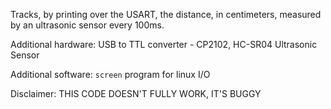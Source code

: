 Tracks, by printing over the USART, the distance, in centimeters, measured by an ultrasonic sensor every 100ms.

Additional hardware: USB to TTL converter - CP2102, HC-SR04 Ultrasonic Sensor

Additional software: `screen` program for linux I/O

Disclaimer: THIS CODE DOESN'T FULLY WORK, IT'S BUGGY
